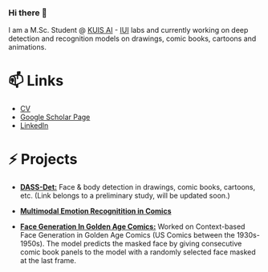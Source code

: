 ### Hi there 👋

I am a M.Sc. Student @ [KUIS AI](https://ai.ku.edu.tr/) - [IUI](https://iui.ku.edu.tr/) labs and currently working on deep detection and recognition models on drawings, comic books, cartoons and animations. 

# 📫 Links

- [CV](https://docs.google.com/document/d/1n1jQHmRx_SDG29gy4IX7imZTzznWo0H5WJ8NzU2BsZo/edit?usp=sharing)
- [Google Scholar Page](https://scholar.google.com/citations?user=nvt9dGsAAAAJ&hl=en)
- [LinkedIn](https://www.linkedin.com/in/barisbatuhan)

# ⚡ Projects

- [**DASS-Det:**](https://github.com/barisbatuhan/FaceDetector) Face & body detection in drawings, comic books, cartoons, etc. (Link belongs to a preliminary study, will be updated soon.)

- [**Multimodal Emotion Recognitition in Comics**](https://github.com/inzva/emotion-recognition-drawings)

- [**Face Generation In Golden Age Comics:**](https://github.com/barisbatuhan/SSuperGAN) Worked on Context-based Face Generation in Golden Age Comics (US Comics between the 1930s-1950s). The model predicts the masked face by giving consecutive comic book panels to the model with a randomly selected face masked at the last frame.


<!--
**barisbatuhan/barisbatuhan** is a ✨ _special_ ✨ repository because its `README.md` (this file) appears on your GitHub profile.

Here are some ideas to get you started:

- 🔭 I’m currently working on ...
- 🌱 I’m currently learning ...
- 👯 I’m looking to collaborate on ...
- 🤔 I’m looking for help with ...
- 💬 Ask me about ...
- 📫 How to reach me: ...
- 😄 Pronouns: ...
- ⚡ Fun fact: ...
-->
